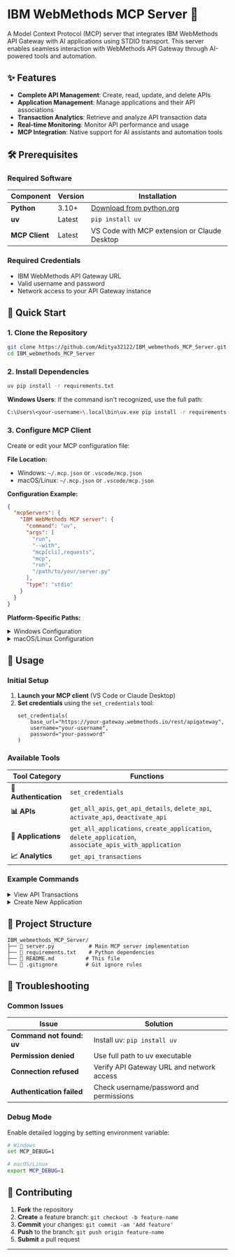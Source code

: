 # IBM WebMethods MCP Server 🚀

A Model Context Protocol (MCP) server that integrates IBM WebMethods API Gateway with AI applications using STDIO transport. This server enables seamless interaction with WebMethods API Gateway through AI-powered tools and automation.

## ✨ Features

- **Complete API Management**: Create, read, update, and delete APIs
- **Application Management**: Manage applications and their API associations  
- **Transaction Analytics**: Retrieve and analyze API transaction data
- **Real-time Monitoring**: Monitor API performance and usage
- **MCP Integration**: Native support for AI assistants and automation tools

## 🛠️ Prerequisites

### Required Software

| Component | Version | Installation |
|-----------|---------|--------------|
| **Python** | 3.10+ | [Download from python.org](https://python.org) |
| **uv** | Latest | `pip install uv` |
| **MCP Client** | Latest | VS Code with MCP extension or Claude Desktop |

### Required Credentials

- IBM WebMethods API Gateway URL
- Valid username and password
- Network access to your API Gateway instance

## 🚀 Quick Start

### 1. Clone the Repository

```bash
git clone https://github.com/Aditya32122/IBM_webmethods_MCP_Server.git
cd IBM_webmethods_MCP_Server
```

### 2. Install Dependencies

```bash
uv pip install -r requirements.txt
```

**Windows Users**: If the command isn't recognized, use the full path:
```bash
C:\Users\<your-username>\.local\bin\uv.exe pip install -r requirements.txt
```

### 3. Configure MCP Client

Create or edit your MCP configuration file:

**File Location:**
- Windows: `~/.mcp.json` or `.vscode/mcp.json`
- macOS/Linux: `~/.mcp.json` or `.vscode/mcp.json`

**Configuration Example:**

```json
{
  "mcpServers": {
    "IBM WebMethods MCP server": {
      "command": "uv",
      "args": [
        "run",
        "--with",
        "mcp[cli],requests",
        "mcp",
        "run",
        "/path/to/your/server.py"
      ],
      "type": "stdio"
    }
  }
}
```

**Platform-Specific Paths:**

<details>
<summary>Windows Configuration</summary>

```json
{
  "mcpServers": {
    "IBM WebMethods MCP server": {
      "command": "C:\\Users\\<your-username>\\.local\\bin\\uv.exe",
      "args": [
        "run",
        "--with",
        "mcp[cli],requests",
        "mcp",
        "run",
        "D:\\path\\to\\server.py"
      ],
      "type": "stdio"
    }
  }
}
```

</details>

<details>
<summary>macOS/Linux Configuration</summary>

```json
{
  "mcpServers": {
    "IBM WebMethods MCP server": {
      "command": "/usr/local/bin/uv",
      "args": [
        "run",
        "--with",
        "mcp[cli],requests",
        "mcp",
        "run",
        "/home/user/path/to/server.py"
      ],
      "type": "stdio"
    }
  }
}
```

</details>

## 🎯 Usage

### Initial Setup

1. **Launch your MCP client** (VS Code or Claude Desktop)
2. **Set credentials** using the `set_credentials` tool:
   ```
   set_credentials(
       base_url="https://your-gateway.webmethods.io/rest/apigateway",
       username="your-username", 
       password="your-password"
   )
   ```

### Available Tools

| Tool Category | Functions |
|---------------|-----------|
| **🔐 Authentication** | `set_credentials` |
| **📊 APIs** | `get_all_apis`, `get_api_details`, `delete_api`, `activate_api`, `deactivate_api` |
| **📱 Applications** | `get_all_applications`, `create_application`, `delete_application`, `associate_apis_with_application` |
| **📈 Analytics** | `get_api_transactions` |

### Example Commands

<details>
<summary>View API Transactions</summary>

```python
get_api_transactions(
    duration="3d",
    start_date="2024-01-01 00:00:00",
    end_date="2024-01-03 23:59:59",
    event_type="ALL"
)
```

</details>

<details>
<summary>Create New Application</summary>

```python
create_application(
    name="My App",
    description="Application for testing",
    version="1.0",
    identifiers=[{"name": "app-id", "key": "api-key", "value": ["test-key"]}],
    contact_emails=["admin@company.com"]
)
```

</details>

## 📁 Project Structure

```
IBM_webmethods_MCP_Server/
├── 📄 server.py           # Main MCP server implementation
├── 📄 requirements.txt    # Python dependencies
├── 📄 README.md          # This file
└── 📄 .gitignore         # Git ignore rules
```

## 🐛 Troubleshooting

### Common Issues

| Issue | Solution |
|-------|----------|
| **Command not found: uv** | Install uv: `pip install uv` |
| **Permission denied** | Use full path to uv executable |
| **Connection refused** | Verify API Gateway URL and network access |
| **Authentication failed** | Check username/password and permissions |

### Debug Mode

Enable detailed logging by setting environment variable:

```bash
# Windows
set MCP_DEBUG=1

# macOS/Linux  
export MCP_DEBUG=1
```

## 🤝 Contributing

1. **Fork** the repository
2. **Create** a feature branch: `git checkout -b feature-name`
3. **Commit** your changes: `git commit -am 'Add feature'`
4. **Push** to the branch: `git push origin feature-name`
5. **Submit** a pull request



---


